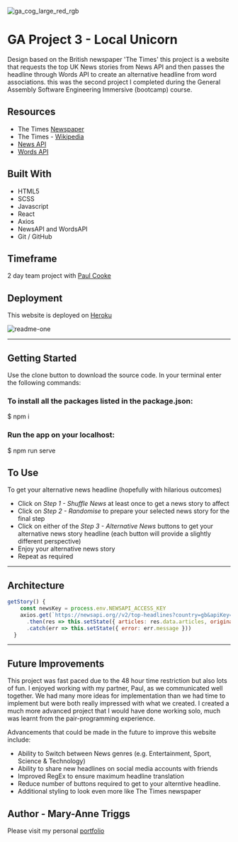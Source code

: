 ![ga_cog_large_red_rgb](https://cloud.githubusercontent.com/assets/40461/8183776/469f976e-1432-11e5-8199-6ac91363302b.png)

# GA Project 3 - Local Unicorn

Design based on the British newspaper 'The Times' this project is a website that requests the top UK News stories from News API and then passes the headline through Words API to create an alternative headline from word associations. this was the second project I completed during the General Assembly Software Engineering Immersive (bootcamp) course.

## Resources

* The Times [Newspaper](https://www.thetimes.co.uk/)
* The Times - [Wikipedia](https://en.wikipedia.org/wiki/The_Times)
* [News API](https://newsapi.org/)
* [Words API](https://www.wordsapi.com/)

## Built With

* HTML5
* SCSS
* Javascript
* React
* Axios
* NewsAPI and WordsAPI
* Git / GitHub

## Timeframe

2 day team project with [Paul Cooke](https://github.com/paulcooke)

## Deployment

This website is deployed on [Heroku](https://alternativenews.herokuapp.com/)

![readme-one](images/readme/screenshot.png)

---

## Getting Started

Use the clone button to download the source code. In your terminal enter the following commands:

### To install all the packages listed in the package.json:
$ npm i

### Run the app on your localhost:
$ npm run serve

## To Use

To get your alternative news headline (hopefully with hilarious outcomes)

- Click on *Step 1 - Shuffle News* at least once to get a news story to affect
- Click on *Step 2 - Randomise* to prepare your selected news story for the final step
- Click on either of the *Step 3 - Alternative News* buttons to get your alternative news story headline (each button will provide a slightly different perspective)
- Enjoy your alternative news story
- Repeat as required

---

## Architecture

```js
getStory() {
    const newsKey = process.env.NEWSAPI_ACCESS_KEY
    axios.get(`https://newsapi.org//v2/top-headlines?country=gb&apiKey=${newsKey}`)
      .then(res => this.setState({ articles: res.data.articles, originalHeadline: res.data.articles[0].title.toLowerCase().split(/[. ,:;\-_']+/) })) // has [0] to match the shuffle index start
      .catch(err => this.setState({ error: err.message }))
  }
```

---

## Future Improvements

This project was fast paced due to the 48 hour time restriction but also lots of fun. I enjoyed working with my partner, Paul, as we communicated well together. We had many more ideas for implementation than we had time to implement but were both really impressed with what we created. I created a much more advanced project that I would have done working solo, much was learnt from the pair-programming experience.

Advancements that could be made in the future to improve this website include:

- Ability to Switch between News genres (e.g. Entertainment, Sport, Science & Technology)
- Ability to share new headlines on social media accounts with friends
- Improved RegEx to ensure maximum headline translation
- Reduce number of buttons required to get to your alterntive headline.
- Additional styling to look even more like The Times newspaper

## Author - Mary-Anne Triggs

Please visit my personal [portfolio](www.maryannetriggs.com)